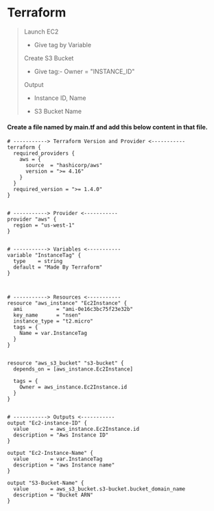 # Terraform

> Launch EC2 
>
> - Give tag by Variable 
>
> Create S3 Bucket
> 
> - Give tag:- Owner = "INSTANCE_ID"
>
> Output
>
> - Instance ID, Name
> 
> - S3 Bucket Name

#### Create a file named by main.tf and add this below content in that file.

```
# -----------> Terraform Version and Provider <-----------
terraform {
  required_providers {
    aws = {
      source  = "hashicorp/aws"
      version = ">= 4.16"
    }
  }
  required_version = ">= 1.4.0"
}


# -----------> Provider <-----------
provider "aws" {
  region = "us-west-1"
}


# -----------> Variables <-----------
variable "InstanceTag" {
  type    = string
  default = "Made By Terraform"
}



# -----------> Resources <-----------
resource "aws_instance" "Ec2Instance" {
  ami           = "ami-0e16c3bc75f23e32b"
  key_name      = "nsen"
  instance_type = "t2.micro"
  tags = {
    Name = var.InstanceTag
  }
}


resource "aws_s3_bucket" "s3-bucket" {
  depends_on = [aws_instance.Ec2Instance]

  tags = {
    Owner = aws_instance.Ec2Instance.id
  }
}


# -----------> Outputs <-----------
output "Ec2-instance-ID" {
  value       = aws_instance.Ec2Instance.id
  description = "Aws Instance ID"
}

output "Ec2-Instance-Name" {
  value       = var.InstanceTag
  description = "aws Instance name"
}

output "S3-Bucket-Name" {
  value       = aws_s3_bucket.s3-bucket.bucket_domain_name
  description = "Bucket ARN"
}
```
